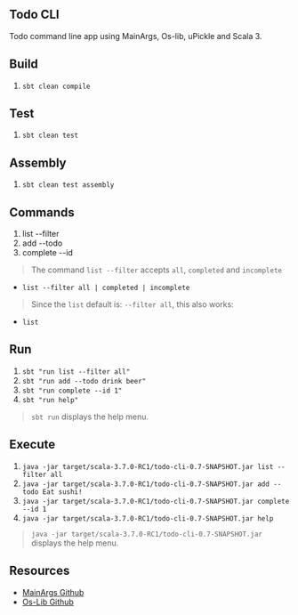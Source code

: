 Todo CLI
--------
Todo command line app using MainArgs, Os-lib, uPickle and Scala 3.

Build
-----
1. ```sbt clean compile```

Test
----
1. ```sbt clean test```

Assembly
--------
1. ```sbt clean test assembly```

Commands
--------
1. list --filter
2. add --todo
3. complete --id
>The command ```list --filter``` accepts ```all```, ```completed``` and ```incomplete```
* ```list --filter all | completed | incomplete```
>Since the ```list``` default is: ```--filter all```, this also works:
* ```list```

Run
---
1. ```sbt "run list --filter all"```
2. ```sbt "run add --todo drink beer"```
3. ```sbt "run complete --id 1"```
4. ```sbt "run help"```
>```sbt run``` displays the help menu.

Execute
-------
1. ```java -jar target/scala-3.7.0-RC1/todo-cli-0.7-SNAPSHOT.jar list --filter all```
2. ```java -jar target/scala-3.7.0-RC1/todo-cli-0.7-SNAPSHOT.jar add --todo Eat sushi!```
3. ```java -jar target/scala-3.7.0-RC1/todo-cli-0.7-SNAPSHOT.jar complete --id 1```
4. ```java -jar target/scala-3.7.0-RC1/todo-cli-0.7-SNAPSHOT.jar help```
>```java -jar target/scala-3.7.0-RC1/todo-cli-0.7-SNAPSHOT.jar``` displays the help menu.

Resources
---------
* [MainArgs Github](https://github.com/com-lihaoyi/mainargs?tab=readme-ov-file#varargs-parameters)
* [Os-Lib Github](https://github.com/com-lihaoyi/os-lib)